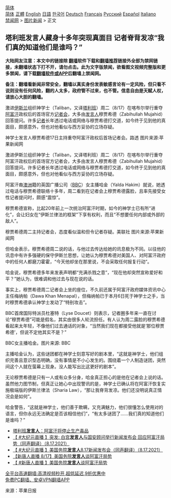  <!-- 面包屑导航 --> <div class="breadcrumb"><!-- GTranslate: https://gtranslate.io/ -->  <div class="switcher notranslate">  <div class="selected">  <a href="#" onclick="return false;"> 简体</a>  </div>  <div class="option">  <a href="https://www.bannedbook.org" onclick="doGTranslate('zh-CN|zh-CN');jQuery('div.switcher div.selected a').html(jQuery(this).html());return false;" title="简体中文" class="nturl selected"> 简体</a>  <a href="https://www.bannedbook.org/zh-tw/" onclick="doGTranslate('zh-CN|zh-TW');jQuery('div.switcher div.selected a').html(jQuery(this).html());return false;" title="繁體中文" class="nturl"> 正體</a>  <a href="https://www.bannedbook.org/en/" onclick="doGTranslate('zh-CN|en');jQuery('div.switcher div.selected a').html(jQuery(this).html());return false;" title="English" class="nturl"> English</a>  <a href="https://www.bannedbook.org/ja/" onclick="doGTranslate('zh-CN|ja');jQuery('div.switcher div.selected a').html(jQuery(this).html());return false;" title="日本語" class="nturl"> 日語</a>  <a href="https://www.bannedbook.org/ko/" onclick="doGTranslate('zh-CN|ko');jQuery('div.switcher div.selected a').html(jQuery(this).html());return false;" title="한국어" class="nturl"> 한국어</a>  <a href="https://www.bannedbook.org/de/" onclick="doGTranslate('zh-CN|de');jQuery('div.switcher div.selected a').html(jQuery(this).html());return false;" title="Deutsch" class="nturl"> Deutsch</a>  <a href="https://www.bannedbook.org/fr/" onclick="doGTranslate('zh-CN|fr');jQuery('div.switcher div.selected a').html(jQuery(this).html());return false;" title="Français" class="nturl"> Français</a>  <a href="https://www.bannedbook.org/ru/" onclick="doGTranslate('zh-CN|ru');jQuery('div.switcher div.selected a').html(jQuery(this).html());return false;" title="Русский" class="nturl"> Русский</a>  <a href="https://www.bannedbook.org/es/" onclick="doGTranslate('zh-CN|es');jQuery('div.switcher div.selected a').html(jQuery(this).html());return false;" title="Español" class="nturl"> Español</a>  <a href="https://www.bannedbook.org/it/" onclick="doGTranslate('zh-CN|it');jQuery('div.switcher div.selected a').html(jQuery(this).html());return false;" title="Italiano" class="nturl"> Italiano</a>  </div>  </div>      <div class='breadcrumb-sub'><!-- Breadcrumb NavXT 6.3.0 --> <a href="https://www.bannedbook.org/" class="home">禁闻网</a> &gt; <a href="https://www.bannedbook.org/bnews/topimagenews/" class="category">图片新闻</a> &gt; 正文</div></div><h2>塔利班发言人藏身十多年突现真面目 记者脊背发凉“我们真的知道他们是谁吗？”</h2> <p class="notice"><b>大陆网友注意：本文中的链接除 <a href="https://github.com/bannedbook/fanqiang" >翻墙</a>软件下载和<a href="https://github.com/killgcd/justmysocks/blob/master/README.md">翻墙推荐</a>链接外全部为禁网链接，未翻墙状态下打不开，请勿点击。此为文字版禁闻，欲看图文视频完整版和更多禁闻，请下载<a href="https://github.com/bannedbook/fanqiang">翻墙软件或APP</a>后翻墙上禁闻网。</p><p>备注：翻墙看新闻非常安全，翻墙以真实身份发表敏感言论有一定风险，但只看不说则没有任何风险，翻的人太多，政府管不过来，也不管。信息自由是天赋人权，请放心大胆的翻墙。</b></p>  <div class="entry"> <p id="summary">激进<a href="https://www.bannedbook.org/bnews/tag/%e4%bc%8a%e6%96%af%e5%85%b0/" class="st_tag internal_tag" rel="tag" title="标签 伊斯兰 下的日志">伊斯兰</a>组织神学士（Taliban，又译<a href="https://www.bannedbook.org/bnews/tag/%e5%a1%94%e5%88%a9%e7%8f%ad/" class="st_tag internal_tag" rel="tag" title="标签 塔利班 下的日志">塔利班</a>）周二（8/17）在喀布尔举行重夺<a href="https://www.bannedbook.org/bnews/tag/%e9%98%bf%e5%af%8c%e6%b1%97/" class="st_tag internal_tag" rel="tag" title="标签 阿富汗 下的日志">阿富汗</a>政权后的首场官方<a href="https://www.bannedbook.org/bnews/tag/%e8%ae%b0%e8%80%85%e4%bc%9a/" class="st_tag internal_tag" rel="tag" title="标签 记者会 下的日志">记者会</a>，大多由<a href="https://www.bannedbook.org/bnews/tag/%E5%8F%91%E8%A8%80%E4%BA%BA/" class="st_tag internal_tag" rel="tag" title="标签 发言人 下的日志">发言人</a>穆贾希德（Zabihullah Mujahid）回答提问。许多<a href="https://www.bannedbook.org/bnews/tag/%E8%AE%B0%E8%80%85/" class="st_tag internal_tag" rel="tag" title="标签 记者 下的日志">记者</a>长年透过电话或网络与穆贾希德打交道，如今终于见到他的真面目，颇感意外，但也对他看似与西方妥协的立场存疑。</p> <p id="conimg">神学士发言人穆贾希德17日主持重夺阿富汗政权后首场记者会。路透 图片来源:苹果新闻网</p> <p>激进伊斯兰组织神学士（Taliban，又译塔利班）周二（8/17）在喀布尔举行重夺阿富汗政权后的首场官方记者会，大多由发言人穆贾希德（Zabihullah Mujahid）回答提问。许多记者长年透过电话或网络与穆贾希德打交道，如今终于见到他的真面目，颇感意外，但也对他看似与西方妥协的立场存疑。</p> <p>阿富汗裔<a href="https://www.bannedbook.org/bnews/tag/%e6%be%b3%e6%b4%b2/" class="st_tag internal_tag" rel="tag" title="标签 澳洲 下的日志">澳洲</a>籍的英国广播公司（<a href="https://www.bannedbook.org/bnews/tag/bbc/" class="st_tag internal_tag" rel="tag" title="标签 BBC 下的日志">BBC</a>）女主播哈金（Yalda Hakim）就说，她透过电话与穆贾希德联络十多年，周二看到在记者会上穆贾希德露脸，且率先接受女性记者提问时，颇感“震惊”。</p>  <p>穆贾希德宣称，比起20年前上一次统治阿富汗时期，如今的神学士已有所“进化”，会让妇女在“伊斯兰律法的框架”下享有权利，而且“不想要任何内部或外部的敌人”。</p> <p>穆贾希德周二主持记者会，态度看似温和但令记者存疑。美联社 图片来源:苹果新闻网</p> <p>但哈金表示，穆贾希德周二说的话，与他过去传达给她的讯息极为不同。以往他的讯息中有许多强硬的保守伊斯兰思想，让她认为穆贾希德对美国人、对阿富汗政府中的任何人都磨刀霍霍，“今天他却坐在那里说，不会采取任何报复行动”。</p> <p>哈金说，穆贾希德多年来发表声明都“充满杀戮之意”，“现在他却突然宣称爱好和平？”她认为，很难调和他过去与现在说的话。</p>  <p>事实上，穆贾希德周二记者会上坐的座位，不久前还属于阿富汗政府媒体资讯中心主任梅纳帕（Dawa Khan Menapal），但梅纳帕已于本月6日死于神学士之手，当时穆贾希德承认神学士发动了“特别攻击”。</p> <p>BBC首席国际特派员杜塞特（Lyse Doucet）则表示，记者圈多年来一直在讨论“穆贾希德”可能是假名，其实由很多人轮流担任。有人认为周二露脸的穆贾希德看起来太年轻，不像他们过去通话的对象，“当然我们现在都接受他就是‘那位穆贾希德’，但说不定他其实不是？”</p> <p>BBC女主播哈金。图片来源: BBC</p> <p>主播哈金认为，这些谜团都在神学士刻意写好的剧本里，“这就是神学士，他们组织完善且意识型态明确，没有事情是不小心发生的。围绕着一个人制造谜团，突然间这个人就在萤幕上现身。没人能写出比这更好的剧本”。</p>  <p>无论穆贾希德是只有一人或有众多分身，哈金真正担心的是他在记者会上说的话。虽然他力图节制，但真正让她心中出现警讯的是，神学士已确认将在阿富汗恢复实施极端版的伊斯兰律法（Sharia Law），“那让我脊背发凉。他们还没明说真正情况会是如何”。</p> <p>哈金警告，“这就是神学士，他们善于欺瞒，又充满魅力，他们很懂怎么使用对的语言，但你永远无法确定是否该相信他们”，“有太多谜团了……我们真的知道他们是谁吗？”</p> <ul class='op-related-articles' title='相关阅读'> <li><a href='https://www.bannedbook.org/bnews/baitai/20210818/1608400.html' target='_blank'>塔利班<b>发言人</b>：阿富汗将停止生产毒品</a></li> <li><a href='https://www.bannedbook.org/bnews/bannedvideo/20210818/1608129.html' target='_blank'>【 #大纪元直播 】突发: 白宫<b>发言人</b>与国安顾问举行新闻发布会 回应阿富汗局势（同声翻译）（8.17.2021）</a></li> <li><a href='https://www.bannedbook.org/bnews/bannedvideo/20210818/1608120.html' target='_blank'>【 #大纪元直播 】美国务院<b>发言人</b>8.17新闻发布会（同声翻译）（8.17.2021）</a></li> <li><a href='https://www.bannedbook.org/bnews/bannedvideo/20210818/1608116.html' target='_blank'>【新唐人直播 8/17】美国务院<b>发言人</b>谈阿富汗局势</a></li> <li><a href='https://www.bannedbook.org/bnews/bannedvideo/20210817/1607503.html' target='_blank'>【 #新唐人直播 】美国务院<b>发言人</b>谈阿富汗局势</a></li> </ul> <p class="texttj"> <a href="https://github.com/bannedbook/fanqiang/wiki/V2ray%E6%9C%BA%E5%9C%BA" target="_blank">全平台高速翻墙:高清视频秒开,超低延迟,9折优惠中</a><br/> <a href="https://github.com/bannedbook/fanqiang/wiki/%E7%A6%81%E9%97%BB%E7%BD%91%E5%AE%89%E5%8D%93%E7%BF%BB%E5%A2%99%E6%96%B0%E9%97%BBAPP" target="_blank">免费PC翻墙、安卓VPN翻墙APP</a></p><p> 来源：苹果日报 </p> <a name='sharetosocial'></a>  <div style="margin-bottom:5px;padding-bottom:5px;clear:both"> <div id="archive-pix-1" class="banner-ads"> <!-- AuctionX Display platform tag START --> <div id="26318x728x90x621x_ADSLOT2" clicktrack="%%CLICK_URL_ESC%%"></div> <!-- AuctionX Display platform tag END --> </div> <div id="archive-pix-2" class="banner-ads"> <!-- AuctionX Display platform tag START --> <div id="26315x300x250x621x_ADSLOT2" clicktrack="%%CLICK_URL_ESC%%"></div> <!-- AuctionX Display platform tag END --> </div> </div>  <div id="archive-pix-1" class="banner-ads"> <!-- AuctionX Display platform tag START --> <div id="26318x728x90x621x_ADSLOT3" clicktrack="%%CLICK_URL_ESC%%"></div> <!-- AuctionX Display platform tag END --> </div> </div><!--END ENTRY--> 